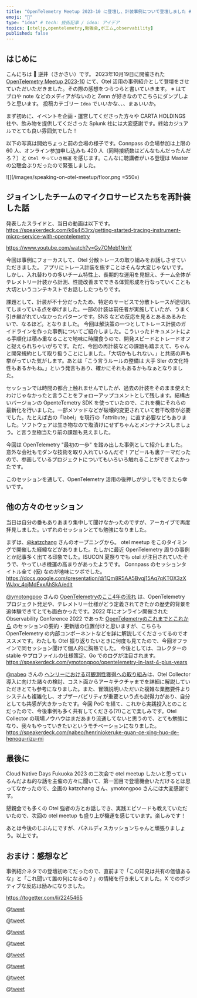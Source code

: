 ```yaml
---
title: "OpenTelemetry Meetup 2023-10 に登壇し、計装事例について登壇しました #oteljp"
emoji: "🎤"
type: "idea" # tech: 技術記事 / idea: アイデア
topics: [oteljp,opentelemetry,勉強会,ポエム,observability]
published: false
---
```


## はじめに
こんにちは 👋 逆井（さかさい）です。
2023年10月19日に開催された [OpenTelemetry Meetup 2023-10](https://opentelemetry.connpass.com/event/296353/) にて、Otel 活用の事例紹介として登壇をさせていただいただきました。その際の感想をつらつらと書いていきます。
※ はてブロや note などのメディアがないのと Zenn が好きなのでこちらにダンプしようと思います。 投稿カテゴリー `Idea` でいいかな、、、まぁいいか。

まず初めに、イベントを企画・運営してくださった方々や CARTA HOLDINGS 社や、飲み物を提供してくださった Splunk 社には大変感謝です。終始カジュアルでとても良い雰囲気でした！

以下の写真は開始ちょっと前の会場の様子です。Connpass の会場参加は上限の 60 人、オンライン参加申し込みも 420 人（同時接続数はどんなもんだったんだろ？）と `Otel やっていき機運` を感じます。こんなに聴講者がいる登壇は Master の公聴会ぶりだったので緊張しました。

![](/images/speaking-on-otel-meetup/floor.png =550x)

## ジョインしたチームのマイクロサービスたちを再計装した話
発表したスライドと、当日の動画は以下です。
https://speakerdeck.com/k6s4i53rx/getting-started-tracing-instrument-micro-service-with-opentelemetry

https://www.youtube.com/watch?v=Gy7OMeb1NmY

今回は事例にフォーカスして、Otel 分散トレースの取り組みをお話しさせていただきました。
アプリにトレース計装を施すことはそんな大変じゃないです。しかし、入れ替わりの多いチーム特性上、長期的な運用を見据え、チーム全体がテレメトリー計装から計測、性能改善までできる体質形成を行なっていくことも大切というコンテキストでお話ししたつもりです。

課題として、計装が不十分だったため、特定のサービスで分散トレースが途切れてしまっている点を挙げました。一部の計装は前任者が実施していたが、うまく引き継がれていなかったパターンです。SNS などの反応を見るとあるあるみたいで、なるほど。となりました。
今回は解決策の一つとしてトレース計装のガイドラインを作った事例についてご紹介しました。こういったドキュメントによる手順化は積み重なることで地味に時間食うので、開発スピードとトレードオフと捉えられちゃいがちです。ただ、今回の再計装などの課題も踏まえて、ちゃんと開発規約として取り扱うことにしました。「大切かもしれない。」と共感の声も挙がっていた気がします。あとは「こう言うルールの整備は 大手 SIer の文化特性もあるかもね。」という発言もあり、確かにそれもあるかもなぁとなりました。

セッションでは時間の都合上触れませんでしたが、過去の計装をそのまま使えたわけじゃなかったと言うことをフォローアップコメントとして残します。結構古いバージョンの OpenteTemetry SDK を使っていたので、これを機にそれらの最新化を行いました。一部メソッドなどが破壊的変更されていて若干改修が必要でした。たとえば古の「label」を現行の「attribute」に直す必要などもありました。ソフトウェアは生き物なので塩漬けにせずちゃんとメンテナンスしましょう。と言う至極当たり前の課題も見えました。

今回は OpenTelemetry "最初の一歩" を踏み出した事例として紹介しました。
意外な会社もモダンな技術を取り入れているんだぞ！アピールも裏テーマだったので、参画しているプロジェクトについてもいろいろ触れることができてよかったです。

このセッションを通して、OpenTelemetry 活用の後押しが少しでもできたら幸いです。

## 他の方々のセッション
当日は自分の番もありあまり集中して聞けなかったのですが、アーカイブで再度拝見しました。いずれのセッションとても勉強になりました。

まずは、[@katzchang](https://twitter.com/katzchang) さんのオープニングから。
otel meetup をこのタイミングで開催した経緯などがありました。たしかに最近 OpenTelemetry 周りの事例とか記事多く出てる印象でした。ISUCON 夏祭りでも otel が注目されていたそうで、やっていき機運の高まりがあったようです。
Connpass のセッションタイトル全て (仮) なのが地味にツボでした。
https://docs.google.com/presentation/d/1Qm8R5AA5Bvqj15Aq7qKTOX3zXWJxv_4ojMdExxAhSkA/edit

[@ymotongpoo](https://twitter.com/ymotongpoo) さんの [OpenTelemetryのここ4年の流れ](https://speakerdeck.com/ymotongpoo/opentelemetry-in-last-4-plus-years) は、OpenTelemetry プロジェクト発足や、テレメトリー仕様がどう定義されてきたかの歴史的背景を追体験できてとても面白かったです。2022 年にオンライン開催された Observability Conference 2022 であった [OpenTelemetryのこれまでとこれから](https://cloudnativedays.jp/o11y2022/talks/1347) のセッションの要約・更新版の位置付けと思いますが、こちらも OpenTelemetry の内部コンポーネントなどを詳に解説してくださってるのでオススメです。わたしも Otel 振り返りたいときに何度も見てたので、今回オフラインで同セッション聞けて個人的に胸熱でした。
今後としては、コレクターの stable やプロファイルの仕様策定、Go でのログが注目されます。
https://speakerdeck.com/ymotongpoo/opentelemetry-in-last-4-plus-years

[@nabeo](https://twitter.com/nabeo) さんの [ヘンリーにおける可観測性獲得への取り組み](https://speakerdeck.com/nabeo/henriniokeruke-guan-ce-xing-huo-de-henoqu-rizu-mi)は、Otel Collector 導入に向けた諸々の検討、コスト面からアーキテクチャまでを詳細に解説していただきとても参考になりました。また、冒頭説明いただいた複雑な業務要件よりシステムも複雑化し、オブザーバビリティが重要という点も説得力があり、自分としても共感が大きかったです。今回 PoC を経て、これから実践投入とのことだったので、今後事例も多く共有してくださる(?!)ことで楽しみです。Otel Collector の現場ノウハウはまだあまり流通してないと思うので、とても勉強になり、我々もやっていきたいというモチベーションになりました。
https://speakerdeck.com/nabeo/henriniokeruke-guan-ce-xing-huo-de-henoqu-rizu-mi


## 最後に
Cloud Native Days Fukuoka 2023 の二次会で otel meetup したいと思っているんだよね的な話を主催の方々に聞いて、第一回目で登壇機会いただけるとは思ってなかったので、企画の katzchang さん、ymotongpoo さんには大変感謝です。

懇親会でも多くの Otel 強者の方とお話しでき、実践エピソードも教えていただいたので、次回の otel meetup も盛り上が機運を感じています。楽しみです！

あとは今後のじぶんにですが、パネルディスカッションちゃんと頑張りましょう。以上です。

## おまけ：感想など
事例紹介ネタでの登壇初めてだったので、直前まで「この知見は共有の価値あるな」と「これ聞いて誰の何になるの？」の情緒を行き来してました。X でのポジティブな反応は励みになりました。

https://togetter.com/li/2245465

@[tweet](https://twitter.com/ymotongpoo/status/1714959322961297519?s=20)

@[tweet](https://twitter.com/sadnessOjisan/status/1714959495313654257?s=20)

@[tweet](https://twitter.com/daigo_hirooka/status/1714959400157507601?s=20)

@[tweet](https://twitter.com/laco2net/status/1714959309543731529?s=20)

@[tweet](https://twitter.com/joe_yuzupi/status/1714958878075662398?s=20)

@[tweet](https://twitter.com/taka2noda/status/1714955366868582899?s=20)

@[tweet](https://twitter.com/paper2parasol/status/1714959280808587594?s=20)

@[tweet](https://twitter.com/mochizuki875/status/1714959530852032620?s=20)
